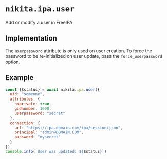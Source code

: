 
# `nikita.ipa.user`

Add or modify a user in FreeIPA.

## Implementation

The `userpassword` attribute is only used on user creation. To force the
password to be re-initialized on user update, pass the `force_userpassword`
option.

## Example

```js
const {$status} = await nikita.ipa.user({
  uid: "someone",
  attributes: {
    noprivate: true,
    gidnumber: 1000,
    userpassword: "secret"
  },
  connection: {
    url: "https://ipa.domain.com/ipa/session/json",
    principal: "admin@DOMAIN.COM",
    password: "mysecret"
  }
})
console.info(`User was updated: ${$status}`)
```
